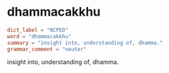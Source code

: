 # dhammacakkhu

``` toml
dict_label = "NCPED"
word = "dhammacakkhu"
summary = "insight into, understanding of, dhamma."
grammar_comment = "neuter"
```

insight into, understanding of, dhamma.


